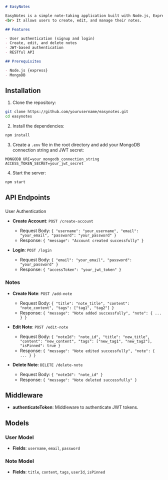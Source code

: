 ```markdown
# EasyNotes

EasyNotes is a simple note-taking application built with Node.js, Express, MongoDB, and React.
<br> It allows users to create, edit, and manage their notes.

## Features

- User authentication (signup and login)
- Create, edit, and delete notes
- JWT-based authentication
- RESTful API

## Prerequisites

- Node.js {express}
- MongoDB
```
## Installation

1. Clone the repository:

```sh
git clone https://github.com/yourusername/easynotes.git
cd easynotes
```

2. Install the dependencies:

```sh
npm install
```

3. Create a `.env` file in the root directory and add your MongoDB connection string and JWT secret:

```env
MONGODB_URI=your_mongodb_connection_string
ACCESS_TOKEN_SECRET=your_jwt_secret
```

4. Start the server:

```sh
npm start
```

## API Endpoints



###

 User Authentication

- **Create Account**: `POST /create-account`
  - Request Body: `{ "username": "your_username", "email": "your_email", "password": "your_password" }`
  - Response: `{ "message": "Account created successfully" }`

- **Login**: `POST /login`
  - Request Body: `{ "email": "your_email", "password": "your_password" }`
  - Response: `{ "accessToken": "your_jwt_token" }`

### Notes

- **Create Note**: `POST /add-note`
  - Request Body: `{ "title": "note_title", "content": "note_content", "tags": ["tag1", "tag2"] }`
  - Response: `{ "message": "Note added successfully", "note": { ... } }`

- **Edit Note**: `POST /edit-note`
  - Request Body: `{ "noteId": "note_id", "title": "new_title", "content": "new_content", "tags": ["new_tag1", "new_tag2"], "isPinned": true }`
  - Response: `{ "message": "Note edited successfully", "note": { ... } }`

- **Delete Note**: `DELETE /delete-note`
  - Request Body: `{ "noteId": "note_id" }`
  - Response: `{ "message": "Note deleted successfully" }`

## Middleware

- **authenticateToken**: Middleware to authenticate JWT tokens.

## Models

### User Model

- **Fields**: `username`, `email`, `password`

### Note Model

- **Fields**: `title`, `content`, `tags`, `userId`, `isPinned`
